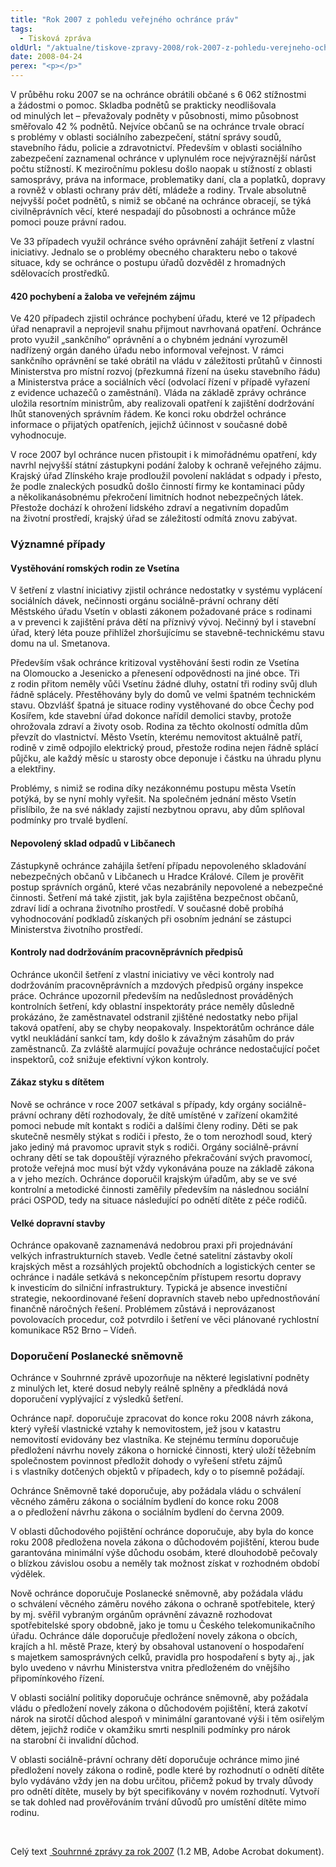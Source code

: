 ```yaml
---
title: "Rok 2007 z pohledu veřejného ochránce práv"
tags:
  - Tisková zpráva
oldUrl: "/aktualne/tiskove-zpravy-2008/rok-2007-z-pohledu-verejneho-ochrance-prav"
date: 2008-04-24
perex: "<p></p>"
---
```


<!-- imported from the old website -->

<p class="Normln-web">V průběhu roku 2007 se na ochránce obrátili občané s 6 062 stížnostmi a žádostmi o pomoc. Skladba podnětů se prakticky neodlišovala od minulých let &ndash; převažovaly podněty v působnosti, mimo působnost směřovalo 42 % podnětů. Nejvíce občanů se na ochránce trvale obrací s problémy v oblasti sociálního zabezpečení, státní správy soudů, stavebního řádu, policie a zdravotnictví. Především v oblasti sociálního zabezpečení zaznamenal ochránce v uplynulém roce nejvýraznější nárůst počtu stížností. K meziročnímu poklesu došlo naopak u stížností z oblasti samosprávy, práva na informace, problematiky daní, cla a poplatků, dopravy a rovněž v oblasti ochrany práv dětí, mládeže a rodiny. Trvale absolutně nejvyšší počet podnětů, s nimiž se občané na ochránce obracejí, se týká civilněprávních věcí, které nespadají do působnosti a ochránce může pomoci pouze právní radou.</p><p class="Normln-web">Ve 33 případech využil ochránce svého oprávnění zahájit šetření z vlastní iniciativy. Jednalo se o problémy obecného charakteru nebo o takové situace, kdy se ochránce o postupu úřadů dozvěděl z hromadných sdělovacích prostředků.</p><h4 class="Nadpis3">420 pochybení a žaloba ve veřejném zájmu</h4><p class="Normln-web">Ve 420 případech zjistil ochránce pochybení úřadu, které ve 12 případech úřad nenapravil a neprojevil snahu přijmout navrhovaná opatření. Ochránce proto využil „sankčního“ oprávnění a o chybném jednání vyrozuměl nadřízený orgán daného úřadu nebo informoval veřejnost. V rámci sankčního oprávnění se také obrátil na vládu v záležitosti průtahů v činnosti Ministerstva pro místní rozvoj (přezkumná řízení na úseku stavebního řádu) a Ministerstva práce a sociálních věcí (odvolací řízení v případě vyřazení z evidence uchazečů o zaměstnání). Vláda na základě zprávy ochránce uložila resortním ministrům, aby realizovali opatření k zajištění dodržování lhůt stanovených správním řádem. Ke konci roku obdržel ochránce informace o přijatých opatřeních, jejichž účinnost v současné době vyhodnocuje.</p><p class="Normln-web">V roce 2007 byl ochránce nucen přistoupit i k mimořádnému opatření, kdy navrhl nejvyšší státní zástupkyni podání žaloby k ochraně veřejného zájmu. Krajský úřad Zlínského kraje prodloužil povolení nakládat s odpady i přesto, že podle znaleckých posudků došlo činností firmy ke kontaminaci půdy a několikanásobnému překročení limitních hodnot nebezpečných látek. Přestože dochází k ohrožení lidského zdraví a negativním dopadům na životní prostředí, krajský úřad se záležitostí odmítá znovu zabývat.</p><h3 class="Nadpis2">Významné případy</h3><h4 class="Nadpis3">Vystěhování romských rodin ze Vsetína</h4><p class="Normln-web">V šetření z vlastní iniciativy zjistil ochránce nedostatky v systému vyplácení sociálních dávek, nečinnosti orgánu sociálně-právní ochrany dětí Městského úřadu Vsetín v oblasti zákonem požadované práce s rodinami a v prevenci k zajištění práva dětí na příznivý vývoj. Nečinný byl i stavební úřad, který léta pouze přihlížel zhoršujícímu se stavebně-technickému stavu domu na ul. Smetanova.</p><p class="Normln-web">Především však ochránce kritizoval vystěhování šesti rodin ze Vsetína na Olomoucko a Jesenicko a přenesení odpovědnosti na jiné obce. Tři z rodin přitom neměly vůči Vsetínu žádné dluhy, ostatní tři rodiny svůj dluh řádně splácely. Přestěhovány byly do domů ve velmi špatném technickém stavu. Obzvlášť špatná je situace rodiny vystěhované do obce Čechy pod Kosířem, kde stavební úřad dokonce nařídil demolici stavby, protože ohrožovala zdraví a životy osob. Rodina za těchto okolností odmítla dům převzít do vlastnictví. Město Vsetín, kterému nemovitost aktuálně patří, rodině v zimě odpojilo elektrický proud, přestože rodina nejen řádně splácí půjčku, ale každý měsíc u starosty obce deponuje i částku na úhradu plynu a elektřiny.</p><p class="Normln-web">Problémy, s nimiž se rodina díky nezákonnému postupu města Vsetín potýká, by se nyní mohly vyřešit. Na společném jednání město Vsetín přislíbilo, že na své náklady zajistí nezbytnou opravu, aby dům splňoval podmínky pro trvalé bydlení.</p><h4 class="Nadpis3">Nepovolený sklad odpadů v Libčanech</h4><p class="Normln-web">Zástupkyně ochránce zahájila šetření případu nepovoleného skladování nebezpečných občanů v Libčanech u Hradce Králové. Cílem je prověřit postup správních orgánů, které včas nezabránily nepovolené a nebezpečné činnosti. Šetření má také zjistit, jak byla zajištěna bezpečnost občanů, zdraví lidí a ochrana životního prostředí. V současné době probíhá vyhodnocování podkladů získaných při osobním jednání se zástupci Ministerstva životního prostředí.</p><h4 class="Nadpis3">Kontroly nad dodržováním pracovněprávních předpisů</h4><p class="Normln-web">Ochránce ukončil šetření z vlastní iniciativy ve věci kontroly nad dodržováním pracovněprávních a mzdových předpisů orgány inspekce práce. Ochránce upozornil především na nedůslednost prováděných kontrolních šetření, kdy oblastní inspektoráty práce neměly důsledně prokázáno, že zaměstnavatel odstranil zjištěné nedostatky nebo přijal taková opatření, aby se chyby neopakovaly. Inspektorátům ochránce dále vytkl neukládání sankcí tam, kdy došlo k závažným zásahům do práv zaměstnanců. Za zvláště alarmující považuje ochránce nedostačující počet inspektorů, což snižuje efektivní výkon kontroly.</p><h4 class="Nadpis3">Zákaz styku s dítětem</h4><p class="Normln-web">Nově se ochránce v roce 2007 setkával s případy, kdy orgány sociálně-právní ochrany dětí rozhodovaly, že dítě umístěné v zařízení okamžité pomoci nebude mít kontakt s rodiči a dalšími členy rodiny. Děti se pak skutečně nesměly stýkat s rodiči i přesto, že o tom nerozhodl soud, který jako jediný má pravomoc upravit styk s rodiči. Orgány sociálně-právní ochrany dětí se tak dopouštějí výrazného překračování svých pravomocí, protože veřejná moc musí být vždy vykonávána pouze na základě zákona a v jeho mezích. Ochránce doporučil krajským úřadům, aby se ve své kontrolní a metodické činnosti zaměřily především na následnou sociální práci OSPOD, tedy na situace následující po odnětí dítěte z péče rodičů.</p><h4 class="Nadpis3">Velké dopravní stavby</h4><p class="Normln-web">Ochránce opakovaně zaznamenává nedobrou praxi při projednávání velkých infrastrukturních staveb. Vedle četné satelitní zástavby okolí krajských měst a rozsáhlých projektů obchodních a logistických center se ochránce i nadále setkává s nekoncepčním přístupem resortu dopravy k investicím do silniční infrastruktury. Typická je absence investiční strategie, nekoordinované řešení dopravních staveb nebo upřednostňování finančně náročných řešení. Problémem zůstává i neprovázanost povolovacích procedur, což potvrdilo i šetření ve věci plánované rychlostní komunikace R52 Brno – Vídeň.</p><h3 class="Nadpis2">Doporučení Poslanecké sněmovně</h3><p class="Normln-web">Ochránce v Souhrnné zprávě upozorňuje na některé legislativní podněty z minulých let, které dosud nebyly reálně splněny a předkládá nová doporučení vyplývající z výsledků šetření.</p><p class="Normln-web">Ochránce např. doporučuje zpracovat do konce roku 2008 návrh zákona, který vyřeší vlastnické vztahy k nemovitostem, jež jsou v katastru nemovitostí evidovány bez vlastníka. Ke stejnému termínu doporučuje předložení návrhu novely zákona o hornické činnosti, který uloží těžebním společnostem povinnost předložit dohody o vyřešení střetu zájmů i s vlastníky dotčených objektů v případech, kdy o to písemně požádají.</p><p class="Normln-web">Ochránce Sněmovně také doporučuje, aby požádala vládu o schválení věcného záměru zákona o sociálním bydlení do konce roku 2008 a o předložení návrhu zákona o sociálním bydlení do června 2009.</p><p class="Normln-web">V oblasti důchodového pojištění ochránce doporučuje, aby byla do konce roku 2008 předložena novela zákona o důchodovém pojištění, kterou bude garantována minimální výše důchodu osobám, které dlouhodobě pečovaly o blízkou závislou osobu a neměly tak možnost získat v rozhodném období výdělek.</p><p class="Normln-web">Nově ochránce doporučuje Poslanecké sněmovně, aby požádala vládu o schválení věcného záměru nového zákona o ochraně spotřebitele, který by mj. svěřil vybraným orgánům oprávnění závazně rozhodovat spotřebitelské spory obdobně, jako je tomu u Českého telekomunikačního úřadu. Ochránce dále doporučuje předložení novely zákona o obcích, krajích a hl. městě Praze, který by obsahoval ustanovení o hospodaření s majetkem samosprávných celků, pravidla pro hospodaření s byty aj., jak bylo uvedeno v návrhu Ministerstva vnitra předloženém do vnějšího připomínkového řízení.</p><p class="Normln-web">V oblasti sociální politiky doporučuje ochránce sněmovně, aby požádala vládu o předložení novely zákona o důchodovém pojištění, která zakotví nárok na sirotčí důchod alespoň v minimální garantované výši i těm osiřelým dětem, jejichž rodiče v okamžiku smrti nesplnili podmínky pro nárok na starobní či invalidní důchod.</p><p class="Normln">V oblasti sociálně-právní ochrany dětí doporučuje ochránce mimo jiné předložení novely zákona o rodině, podle které by rozhodnutí o odnětí dítěte bylo vydáváno vždy jen na dobu určitou, přičemž pokud by trvaly důvody pro odnětí dítěte, musely by být specifikovány v novém rozhodnutí. Vytvoří se tak dohled nad prověřováním trvání důvodů pro umístění dítěte mimo rodinu.</p><p class="Normln"> </p><p class="Normln">Celý text <a title="Otevření do nového okna" href="https://www.ochrance.cz/fileadmin/user_upload/zpravy_pro_poslaneckou_snemovnu/Souhrnna_zprava_VOP_2007.pdf" target="_blank"><img alt="" src="https://www.ochrance.cz/typo3/ext/od_linkdesc/icons/pdf.gif" class="od_linkdesc_icon" /> Souhrnné zprávy za rok 2007</a> (1.2 MB, Adobe Acrobat dokument).</p>
